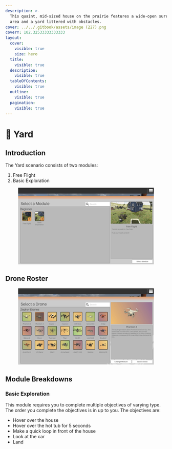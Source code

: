 ```yaml
---
description: >-
  This quaint, mid-sized house on the prairie features a wide-open surrounding
  area and a yard littered with obstacles.
cover: ../../.gitbook/assets/image (227).png
coverY: 102.32533333333333
layout:
  cover:
    visible: true
    size: hero
  title:
    visible: true
  description:
    visible: true
  tableOfContents:
    visible: true
  outline:
    visible: true
  pagination:
    visible: true
---
```


# 🏡 Yard

## Introduction

The Yard scenario consists of two modules:

1. Free Flight
2. Basic Exploration

<figure><img src="../../.gitbook/assets/image (263).png" alt=""><figcaption></figcaption></figure>

## Drone Roster

<figure><img src="../../.gitbook/assets/image (264).png" alt=""><figcaption></figcaption></figure>

## Module Breakdowns

### Basic Exploration

This module requires you to complete multiple objectives of varying type. The order you complete the objectives is in up to you. The objectives are:

* Hover over the house
* Hover over the hot tub for 5 seconds
* Make a quick loop in front of the house
* Look at the car
* Land

<figure><img src="../../.gitbook/assets/image (267).png" alt=""><figcaption></figcaption></figure>

<figure><img src="../../.gitbook/assets/image (265).png" alt=""><figcaption></figcaption></figure>

<figure><img src="../../.gitbook/assets/image (266).png" alt=""><figcaption></figcaption></figure>

<figure><img src="../../.gitbook/assets/image (268).png" alt=""><figcaption></figcaption></figure>
